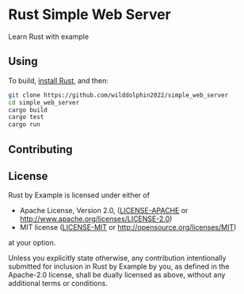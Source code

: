 # Rust Simple Web Server

Learn Rust with example

## Using

To build, [install Rust], and then:

```bash
git clone https://github.com/wilddolphin2022/simple_web_server
cd simple_web_server
cargo build
cargo test
cargo run
```

[install Rust]: https://www.rust-lang.org/tools/install

## Contributing

## License

Rust by Example is licensed under either of

* Apache License, Version 2.0, ([LICENSE-APACHE](LICENSE-APACHE) or
  <http://www.apache.org/licenses/LICENSE-2.0>)
* MIT license ([LICENSE-MIT](LICENSE-MIT) or
  <http://opensource.org/licenses/MIT>)

at your option.

Unless you explicitly state otherwise, any contribution intentionally submitted
for inclusion in Rust by Example by you, as defined in the Apache-2.0 license, shall be
dually licensed as above, without any additional terms or conditions.

